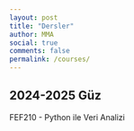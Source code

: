 ```yaml
---
layout: post
title: "Dersler"
author: MMA
social: true
comments: false
permalink: /courses/
---
```


## 2024-2025 Güz 
FEF210 - Python ile Veri Analizi
